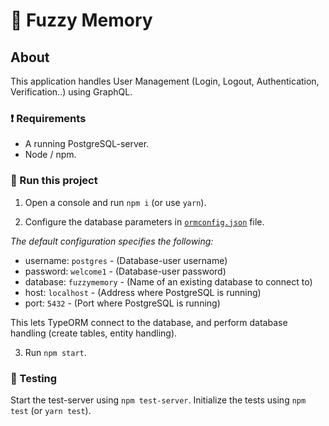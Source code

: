 # :chicken: Fuzzy Memory

## About
This application handles User Management (Login, Logout, Authentication, Verification..) using GraphQL.


### :exclamation: Requirements
* A running PostgreSQL-server.
* Node / npm.

### :runner: Run this project
1. Open a console and run `npm i` (or use `yarn`). 

2. Configure the database parameters in [`ormconfig.json`](./ormconfig.json) file.

_The default configuration specifies the following:_
* username: `postgres` - (Database-user username)
* password: `welcome1` - (Database-user password)
* database: `fuzzymemory` - (Name of an existing database to connect to)
* host: `localhost` - (Address where PostgreSQL is running)
* port: `5432` - (Port where PostgreSQL is running)

This lets TypeORM connect to the database, and perform database handling (create tables, entity handling).

3. Run `npm start`.

### :tshirt: Testing
Start the test-server using `npm test-server`.
Initialize the tests using `npm test` (or `yarn test`).